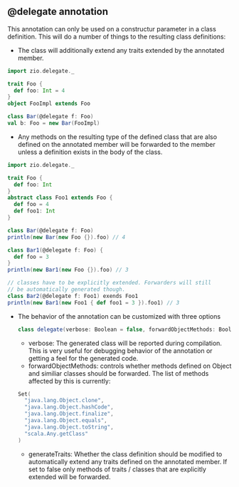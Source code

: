 ## @delegate annotation
This annotation can only be used on a  constructur parameter in a class definition.
This will do a number of things to the resulting class definitions:

* The class will additionally extend any traits extended by the annotated member.
```scala
import zio.delegate._

trait Foo {
  def foo: Int = 4
}
object FooImpl extends Foo

class Bar(@delegate f: Foo)
val b: Foo = new Bar(FooImpl)
```

* Any methods on the resulting type of the defined class that are also defined on the annotated member will be forwarded to the member unless a definition exists in the body of the class.
```scala
import zio.delegate._

trait Foo {
  def foo: Int
}
abstract class Foo1 extends Foo {
  def foo = 4
  def foo1: Int
}

class Bar(@delegate f: Foo)
println(new Bar(new Foo {}).foo) // 4

class Bar1(@delegate f: Foo) {
  def foo = 3
}
println(new Bar1(new Foo {}).foo) // 3

// classes have to be explicitly extended. Forwarders will still
// be automatically generated though.
class Bar2(@delegate f: Foo1) exends Foo1
println(new Bar1(new Foo1 { def foo1 = 3 }).foo1) // 3
```

* The behavior of the annotation can be customized with three options
  ```scala
  class delegate(verbose: Boolean = false, forwardObjectMethods: Boolean = false, generateTraits: Boolean = true)
  ```
  - verbose: The generated class will be reported during compilation. This is very useful for debugging behavior of the annotation or getting a feel for the generated code.
  - forwardObjectMethods: controls whether methods defined on Object and similiar classes should be forwarded. The list of methods affected by this is currently:
  ```scala
  Set(
    "java.lang.Object.clone",
    "java.lang.Object.hashCode",
    "java.lang.Object.finalize",
    "java.lang.Object.equals",
    "java.lang.Object.toString",
    "scala.Any.getClass"
  )
  ```
  - generateTraits: Whether the class definition should be modified to automatically extend any traits defined on the annotated member. If set to false only methods of traits / classes that are explicitly extended will be forwarded.
